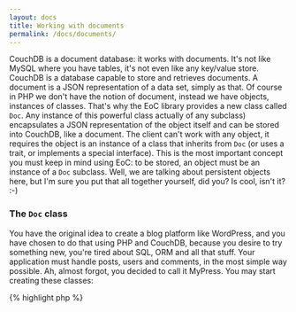 ```yaml
---
layout: docs
title: Working with documents
permalink: /docs/documents/
---
```


CouchDB is a document database: it works with documents. It's not like MySQL where you have tables, it's not even like 
any key/value store. CouchDB is a database capable to store and retrieves documents. A document is a JSON representation 
of a data set, simply as that. Of course in PHP we don't have the notion of document, instead we have objects, instances 
of classes. That's why the EoC library provides a new class called `Doc`. Any instance of this powerful class 
actually of any subclass) encapsulates a JSON representation of the object itself and can be stored into CouchDB, like a 
document. The client can't work with any object, it requires the object is an instance of a class that inherits from 
`Doc` (or uses a trait, or implements a special interface). This is the most important concept you must keep in 
mind using EoC: to be stored, an object must be an instance of a `Doc` subclass. Well, we are talking about persistent 
objects here, but I'm sure you put that all together yourself, did you? Is cool, isn't it? :-)

### The `Doc` class

You have the original idea to create a blog platform like WordPress, and you have chosen to do that using PHP and 
CouchDB, because you desire to try something new, you're tired about SQL, ORM and all that stuff. Your application must 
handle posts, users and comments, in the most simple way possible. Ah, almost forgot, you decided to call it MyPress.
You may start creating these classes:

{% highlight php %}
<?php

namespace MyPress;

class User {
}

class Article {
}

class Comment {
}
{% endhighlight %}

Let's add persistence:

### Inherit from Doc

This is the most simple case, just extends Doc class.

{% highlight php %}
<?php

namespace MyPress;

use EoC\Doc\Doc;

class User extends Doc {
}
{% endhighlight %}

### Use TDoc trait

There are cases you can't inherits from Doc, because Article already extends another class, so use a the trait TDoc.

{% highlight php %}
<?php

namespace MyPress;

use EoC\Doc\TDoc;

class Article extends Post {
  use TDoc;
}
{% endhighlight %}

### Implement the IDoc interface

You have also the ability to implements the IDoc interface yourself.

{% highlight php %}
<?php

namespace MyPress;

use EoC\Doc\IDoc;

class Comment implements IDoc {

  /**
   * @brief Sets the object type.
   * @param[in] string $value Usually the class name purged of his namespace.
   */
  function setType($value) {
    ...
  }


  /**
   * @brief Returns `true` if your document class already defines his type internally, `false` otherwise.
   * @details Sometime happens you have two classes with the same name but located under different namespaces. In case,
   * you should provide a type yourself for at least one of these classes, to avoid Couch::saveDoc() using the same type
   * for both. Default implementation should return `false`.
   * @return bool
   */
  function hasType() {
    ...
  }

  /**
   * @brief Gets the document identifier.
   * @return string
   */
  function getId() {
    ...
  }

  /**
   * @brief Returns `true` if the document has an identifier, `false` otherwise.
   * @return bool
   */
  function issetId() {
    ...
  }

  /**
   * @brief Sets the document identifier. Mandatory and immutable.
   */
  function setId($value) {
    ...
  }

  /**
   * @brief Unset the document identifier.
   */
  function unsetId() {
    ...
  }

  /**
   * @brief Sets the full name space class name into the the provided metadata into the metadata array.
   * @details The method Couch.getDoc will use this to create an object of the same class you previously stored using
   * Couch::saveDoc() method.
   * @param[in] string $value The full namespace class name, like returned from get_class() function.
   */
  function setClass($value) {
    ...
  }

  /**
   * @brief Gets the document path.
   * @details Returns an empty string for standard document, `_local/` for local document and `_design/` for
   * design document.
   * @return string
   */
  function getPath() {
    ...
  }

  /**
   * @brief Returns the document representation as a JSON object.
   * @return JSON object
   */
  function asJson() {
    ...
  }

  /**
   * @brief Returns the document representation as an associative array.
   * @return array An associative array
   */
  public function asArray() {
    ...
  }
}
{% endhighlight %}